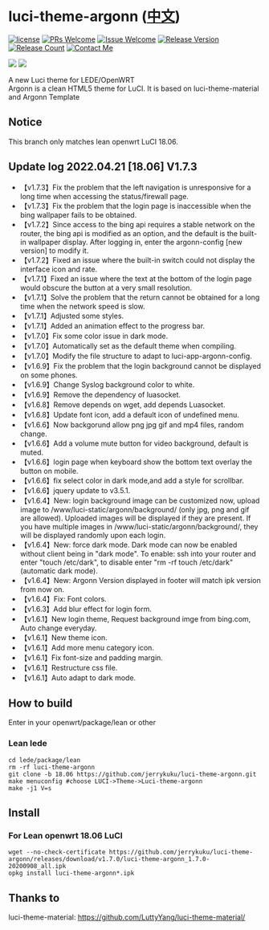 # luci-theme-argonn ([中文](/README_ZH.md))

[1]: https://img.shields.io/badge/license-MIT-brightgreen.svg
[2]: /LICENSE
[3]: https://img.shields.io/badge/PRs-welcome-brightgreen.svg
[4]: https://github.com/jerrykuku/luci-theme-argonn/pulls
[5]: https://img.shields.io/badge/Issues-welcome-brightgreen.svg
[6]: https://github.com/jerrykuku/luci-theme-argonn/issues/new
[7]: https://img.shields.io/badge/release-v1.7.3-blue.svg?
[8]: https://github.com/jerrykuku/luci-theme-argonn/releases
[9]: https://img.shields.io/github/downloads/jerrykuku/luci-theme-argonn/total
[10]: https://img.shields.io/badge/Contact-telegram-blue
[11]: https://t.me/jerryk6
[![license][1]][2]
[![PRs Welcome][3]][4]
[![Issue Welcome][5]][6]
[![Release Version][7]][8]
[![Release Count][9]][8]
[![Contact Me][10]][11]

![](/Screenshots/screenshot_pc.jpg)
![](/Screenshots/screenshot_phone.jpg)

A new Luci theme for LEDE/OpenWRT  
Argonn is a clean HTML5 theme for LuCI. It is based on luci-theme-material and Argonn Template  

## Notice

This branch only matches lean openwrt LuCI 18.06.

## Update log 2022.04.21 [18.06] V1.7.3

- 【v1.7.3】Fix the problem that the left navigation is unresponsive for a long time when accessing the status/firewall page.
- 【v1.7.3】Fix the problem that the login page is inaccessible when the bing wallpaper fails to be obtained.
- 【v1.7.2】Since access to the bing api requires a stable network on the router, the bing api is modified as an option, and the default is the built-in wallpaper display. After logging in, enter the argonn-config [new version] to modify it.
- 【v1.7.2】Fixed an issue where the built-in switch could not display the interface icon and rate.
- 【v1.7.1】Fixed an issue where the text at the bottom of the login page would obscure the button at a very small resolution.
- 【v1.7.1】Solve the problem that the return cannot be obtained for a long time when the network speed is slow.
- 【v1.7.1】Adjusted some styles.
- 【v1.7.1】Added an animation effect to the progress bar.
- 【v1.7.0】Fix some color issue in dark mode.
- 【v1.7.0】Automatically set as the default theme when compiling.
- 【v1.7.0】Modify the file structure to adapt to luci-app-argonn-config.
- 【v1.6.9】Fix the problem that the login background cannot be displayed on some phones.
- 【v1.6.9】Change Syslog background color to white.
- 【v1.6.9】Remove the dependency of luasocket.
- 【v1.6.8】Remove depends on wget, add depends Luasocket.
- 【v1.6.8】Update font icon, add a default icon of undefined menu.
- 【v1.6.6】Now backgorund allow png jpg gif and mp4 files, random change.
- 【v1.6.6】Add a volume mute button for video background, default is muted.
- 【v1.6.6】login page when keyboard show the bottom text overlay the button on mobile.
- 【v1.6.6】fix select color in dark mode,and add a style for scrollbar.
- 【v1.6.6】jquery update to v3.5.1.
- 【v1.6.4】New: login background image can be customized now, upload image to /www/luci-static/argonn/background/ (only jpg, png and gif are allowed). Uploaded images will be displayed if they are present. If you have multiple images in /www/luci-static/argonn/background/, they will be displayed randomly upon each login.
- 【v1.6.4】New: force dark mode. Dark mode can now be enabled without client being in "dark mode". To enable: ssh into your router and enter "touch /etc/dark", to disable enter "rm -rf touch /etc/dark" (automatic dark mode).
- 【v1.6.4】New: Argonn Version displayed in footer will match ipk version from now on.
- 【v1.6.4】Fix: Font colors.
- 【v1.6.3】Add blur effect for login form.
- 【v1.6.1】New login theme, Request background imge from bing.com, Auto change everyday.
- 【v1.6.1】New theme icon.
- 【v1.6.1】Add more menu category  icon.
- 【v1.6.1】Fix font-size and padding margin.
- 【v1.6.1】Restructure css file.
- 【v1.6.1】Auto adapt to dark mode.

## How to build

Enter in your openwrt/package/lean or other

### Lean lede

```
cd lede/package/lean  
rm -rf luci-theme-argonn  
git clone -b 18.06 https://github.com/jerrykuku/luci-theme-argonn.git  
make menuconfig #choose LUCI->Theme->Luci-theme-argonn  
make -j1 V=s  
```

## Install

### For Lean openwrt 18.06 LuCI

```
wget --no-check-certificate https://github.com/jerrykuku/luci-theme-argonn/releases/download/v1.7.0/luci-theme-argonn_1.7.0-20200908_all.ipk
opkg install luci-theme-argonn*.ipk
```

## Thanks to

luci-theme-material: https://github.com/LuttyYang/luci-theme-material/

